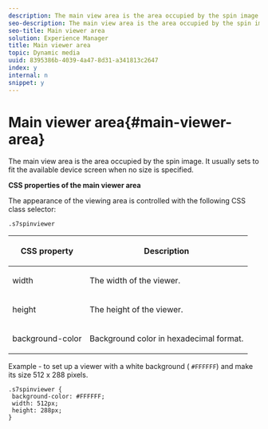 ```yaml
---
description: The main view area is the area occupied by the spin image. It usually sets to fit the available device screen when no size is specified.
seo-description: The main view area is the area occupied by the spin image. It usually sets to fit the available device screen when no size is specified.
seo-title: Main viewer area
solution: Experience Manager
title: Main viewer area
topic: Dynamic media
uuid: 8395386b-4039-4a47-8d31-a341813c2647
index: y
internal: n
snippet: y
---
```


# Main viewer area{#main-viewer-area}

The main view area is the area occupied by the spin image. It usually sets to fit the available device screen when no size is specified.

<a id="section_061E550C1C1D4DB2BD663A898895B38C"></a>

**CSS properties of the main viewer area**

The appearance of the viewing area is controlled with the following CSS class selector:

```
.s7spinviewer
```

<table id="table_94EE3F5BBE4547C0B4943471CEE7EDE4"> 
 <thead> 
  <tr> 
   <th colname="col1" class="entry"> <p> CSS property </p> </th> 
   <th colname="col2" class="entry"> <p>Description </p> </th> 
  </tr> 
 </thead>
 <tbody> 
  <tr> 
   <td colname="col1"> <p> <span class="codeph"> width </span> </p> </td> 
   <td colname="col2"> <p>The width of the viewer. </p> </td> 
  </tr> 
  <tr> 
   <td colname="col1"> <p> <span class="codeph"> height </span> </p> </td> 
   <td colname="col2"> <p>The height of the viewer. </p> </td> 
  </tr> 
  <tr> 
   <td colname="col1"> <p> <span class="codeph"> background-color </span> </p> </td> 
   <td colname="col2"> <p> Background color in hexadecimal format. </p> </td> 
  </tr> 
 </tbody> 
</table>

Example - to set up a viewer with a white background ( `#FFFFFF`) and make its size 512 x 288 pixels.

```
.s7spinviewer { 
 background-color: #FFFFFF; 
 width: 512px; 
 height: 288px;  
}
```

